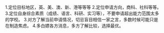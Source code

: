 1.定位目标地区，英、美、澳、新、港等等等
2.定位申请方向，商科、社科等等。
3.定位自身综合素质（成绩、语言、科研、实习等），不要申请超出能力范围太多的学校。
3.对方了解当前申请情况，切忌盲目相信一家之言，多数时候可能只是在制造焦虑。
4.多白嫖各方消息，多方了解比较，选择最优。
